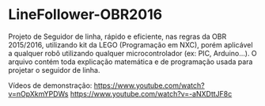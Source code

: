 # LineFollower-OBR2016

Projeto de Seguidor de linha, rápido e eficiente, nas regras da OBR 2015/2016, utilizando kit da LEGO (Programação em NXC), 
porém aplicável a qualquer robô utilizando qualquer microcontrolador (ex: PIC, Arduino...).
O arquivo contém toda explicação matemática e de programação usada para projetar o seguidor de linha.

Vídeos de demonstração:
  https://www.youtube.com/watch?v=nOpXkmYPDWs
  https://www.youtube.com/watch?v=-aNXDttJF8c
